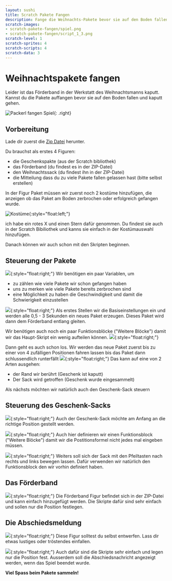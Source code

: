 ```yaml
---
layout: sushi
title: Scratch Pakete Fangen
description: Fange die Weihnachts-Pakete bevor sie auf den Boden fallen
scratch-images:
- scratch-pakete-fangen/spiel.png
- scratch-pakete-fangen/script_1_3.png
scratch-level: 1
scratch-sprites: 4
scratch-scripts: 4
scratch-data: 3
---
```


# Weihnachtspakete fangen

Leider ist das Förderband in der Werkstatt des Weihnachtsmanns kaputt. Kannst du die Pakete auffangen bevor sie auf den Boden fallen
und kaputt gehen.

![Packerl fangen Spiel](scratch-pakete-fangen/spiel.png){: .right}

## Vorbereitung

Lade dir zuerst die [Zip Datei](scratch-pakete-fangen/figuren.zip) herunter.

Du brauchst als erstes 4 Figuren:
* die Geschenkspakte (aus der Scratch bibliothek)
* das Förderband (du findest es in der ZIP-Datei)
* den Weihnachtssack (du findest ihn in der ZIP-Datei)
* die Mitteilung dass du zu viele Pakete fallen gelassen hast (bitte selbst erstellen)


In der Figur Paket müssen wir zuerst noch 2 kostüme hinzufügen, die anzeigen ob das Paket am Boden zerbrochen oder erfolgreich gefangen wurde.

![Kostüme](scratch-pakete-fangen/kostueme_1.png){:style="float:left;"}

ich habe ein rotes X und einen Stern dafür genommen. Du findest sie auch in der Scratch Bibiliothek und kanns sie einfach in der Kostümauswahl hinzufügen.

Danach können wir auch schon mit den Skripten beginnen.
## Steuerung der Pakete

![](scratch-pakete-fangen/daten_1.png){:style="float:right;"}
Wir benötigen ein paar Variablen, um
* zu zählen wie viele Pakete wir schon gefangen haben
* uns zu merken wie viele Pakete bereits zerbrochen sind
* eine Möglichkeit zu haben die Geschwindigkeit und damit die Schwierigkeit einzustellen

![](scratch-pakete-fangen/script_1_1.png){:style="float:right;"}
Als erstes Stellen wir die Basiseinstellungen ein und werden alle 0,5 - 3 Sekunden ein neues Paket erzeugen. Dieses Paket wird dann dem Förderband entlang gleiten.

Wir benötigen auch noch ein paar Funktionsblöcke ("Weitere Blöcke") damit wir das Haupt-Skript ein wenig aufteilen können.
![](scratch-pakete-fangen/script_1_2.png){:style="float:right;"}


Dann geht es auch schon los. Wir werden das neue Paket zuerst bis zu einer von 4 zufälligen Positionen fahren lassen bis das Paket dann schlussendlich runterfällt
![](scratch-pakete-fangen/script_1_3.png){:style="float:right;"}
Das kann auf eine von 2 Arten ausgehen:
* der Rand wir berührt (Geschenk ist kaputt)
* Der Sack wird getroffen (Geschenk wurde eingesammelt)

Als nächsts möchten wir natürlich auch den Geschenk-Sack steuern

## Steuerung des Geschenk-Sacks

![](scratch-pakete-fangen/script_3_1.png){:style="float:right;"}
Auch der Geschenk-Sack möchte am Anfang an die richtige Position gestellt werden.

![](scratch-pakete-fangen/script_3_2.png){:style="float:right;"}
Auch hier definieren wir einen Funktionsblock ("Weitere Blöcke") damit wir die Postitionsformel nicht jedes mal eingeben müssen.

![](scratch-pakete-fangen/script_3_3.png){:style="float:right;"}
Weiters soll sich der Sack mit den Pfeiltasten nach rechts und links bewegen lassen. Dafür verwenden wir natürlich den Funktionsblock den wir vorhin definiert haben.

## Das Förderband

![](scratch-pakete-fangen/script_2_1.png){:style="float:right;"}
Die Förderband Figur befindet sich in der ZIP-Datei und kann einfach hinzugefügt werden. Die Skripte dafür sind sehr einfach und sollen nur die Position festlegen.

## Die Abschiedsmeldung

![](scratch-pakete-fangen/figur_3.png){:style="float:right;"}
Diese Figur solltest du selbst entwerfen. Lass dir etwas lustiges oder tröstendes einfallen.

![](scratch-pakete-fangen/script_4_1.png){:style="float:right;"}
Auch dafür sind die Skripte sehr einfach und legen nur die Position fest. Ausserdem soll die Abschiedsnachricht angezeigt werden, wenn das Spiel beendet wurde.

**Viel Spass beim Pakete sammeln!**

